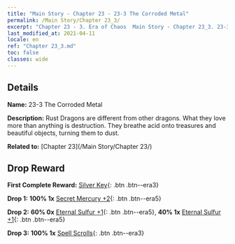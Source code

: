 ```yaml
---
title: "Main Story - Chapter 23 - 23-3 The Corroded Metal"
permalink: /Main Story/Chapter 23_3/
excerpt: "Chapter 23 - 3. Era of Chaos  Main Story - Chapter 23_3. 23-3 The Corroded Metal"
last_modified_at: 2021-04-11
locale: en
ref: "Chapter 23_3.md"
toc: false
classes: wide
---
```


## Details

 **Name:** 23-3 The Corroded Metal

 **Description:** Rust Dragons are different from other dragons. What they love more than anything is destruction. They breathe acid onto treasures and beautiful objects, turning them to dust.

 **Related to:** [Chapter 23](/Main Story/Chapter 23/)

## Drop Reward

 **First Complete Reward:** [Silver Key](/Items/con_693/){: .btn .btn--era3}

 **Drop 1:** **100% 1x** [Secret Mercury +2](/Items/mat_77/){: .btn .btn--era5}

 **Drop 2:** **60% 0x** [Eternal Sulfur +1](/Items/mat_71/){: .btn .btn--era5}, **40% 1x** [Eternal Sulfur +1](/Items/mat_71/){: .btn .btn--era5}

 **Drop 3:** **100% 1x** [Spell Scrolls](/Items/con_694/){: .btn .btn--era3}

